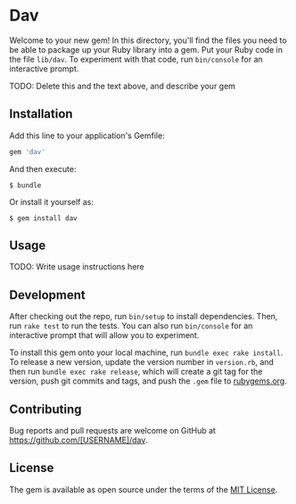 # Dav

Welcome to your new gem! In this directory, you'll find the files you need to be able to package up your Ruby library into a gem. Put your Ruby code in the file `lib/dav`. To experiment with that code, run `bin/console` for an interactive prompt.

TODO: Delete this and the text above, and describe your gem

## Installation

Add this line to your application's Gemfile:

```ruby
gem 'dav'
```

And then execute:

    $ bundle

Or install it yourself as:

    $ gem install dav

## Usage

TODO: Write usage instructions here

## Development

After checking out the repo, run `bin/setup` to install dependencies. Then, run `rake test` to run the tests. You can also run `bin/console` for an interactive prompt that will allow you to experiment.

To install this gem onto your local machine, run `bundle exec rake install`. To release a new version, update the version number in `version.rb`, and then run `bundle exec rake release`, which will create a git tag for the version, push git commits and tags, and push the `.gem` file to [rubygems.org](https://rubygems.org).

## Contributing

Bug reports and pull requests are welcome on GitHub at https://github.com/[USERNAME]/dav.

## License

The gem is available as open source under the terms of the [MIT License](https://opensource.org/licenses/MIT).
